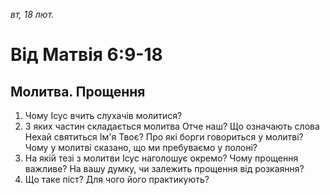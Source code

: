 
_вт, 18 лют._ 

# Від Матвія 6:9-18

## Молитва. Прощення 

1. Чому Ісус вчить слухачів молитися?
2. З яких частин складається молитва Отче наш? Що означають слова Нехай святиться Ім'я Твоє? Про які борги говориться у молитві? Чому у молитві сказано, що ми пребуваємо у полоні?
3. На якій тезі з молитви Ісус наголошує окремо? Чому прощення важливе? На вашу думку, чи залежить прощення від розкаяння?
4. Що таке піст? Для чого його практикують?
